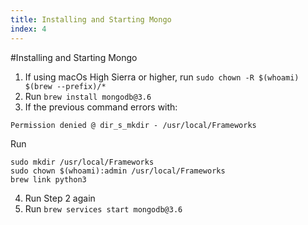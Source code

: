 ```yaml
---
title: Installing and Starting Mongo
index: 4
---
```


#Installing and Starting Mongo

1. If using macOs High Sierra or higher, run `sudo chown -R $(whoami) $(brew --prefix)/*`
2. Run `brew install mongodb@3.6`
3. If the previous command errors with:

```
Permission denied @ dir_s_mkdir - /usr/local/Frameworks
```

Run

```
sudo mkdir /usr/local/Frameworks
sudo chown $(whoami):admin /usr/local/Frameworks
brew link python3
```

4. Run Step 2 again
5. Run `brew services start mongodb@3.6`
